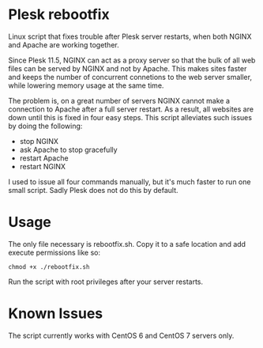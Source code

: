 # Plesk rebootfix
Linux script that fixes trouble after Plesk server restarts, when both NGINX and Apache are working together. 

Since Plesk 11.5, NGINX can act as a proxy server so that the bulk of all web files can be served by NGINX and not by Apache. This makes sites faster and keeps the number of concurrent connetions to the web server smaller, while lowering memory usage at the same time.

The problem is, on a great number of servers NGINX cannot make a connection to Apache after a full server restart. As a result, all websites are down until this is fixed in four easy steps. This script alleviates such issues by doing the following:
- stop NGINX
- ask Apache to stop gracefully
- restart Apache
- restart NGINX

I used to issue all four commands manually, but it's much faster to run one small script. Sadly Plesk does not do this by default.

# Usage
The only file necessary is rebootfix.sh. Copy it to a safe location and add execute permissions like so:

    chmod +x ./rebootfix.sh

Run the script with root privileges after your server restarts.

# Known Issues
The script currently works with CentOS 6 and CentOS 7 servers only.
